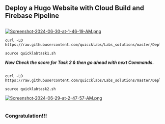 ## Deploy a Hugo Website with Cloud Build and Firebase Pipeline

##

[![Screenshot-2024-06-30-at-1-46-19-AM.png](https://i.postimg.cc/1z2471v2/Screenshot-2024-06-30-at-1-46-19-AM.png)](https://postimg.cc/hJ8Sh6W1)



```
curl -LO https://raw.githubusercontent.com/quiccklabs/Labs_solutions/master/Deploy%20a%20Hugo%20Website%20with%20Cloud%20Build%20and%20Firebase%20Pipeline/quicklabtask1.sh

source quicklabtask1.sh
```
***Now Check the score for Task 2 & then go ahead with next Commands.***

##
```
curl -LO https://raw.githubusercontent.com/quiccklabs/Labs_solutions/master/Deploy%20a%20Hugo%20Website%20with%20Cloud%20Build%20and%20Firebase%20Pipeline/quicklabtask2.sh

source quicklabtask2.sh
```

[![Screenshot-2024-06-29-at-2-47-57-AM.png](https://i.postimg.cc/0NR7rmsb/Screenshot-2024-06-29-at-2-47-57-AM.png)](https://postimg.cc/k2s2p2Dm)

#



### Congratulation!!!